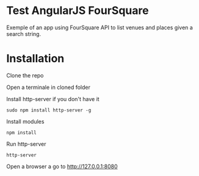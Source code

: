 # Test AngularJS FourSquare

Exemple of an app using FourSquare API to list venues and places given a search string.

# Installation

Clone the repo

Open a terminale in cloned folder

Install http-server if you don't have it 

```sudo npm install http-server -g```

Install modules 

```npm install```

Run http-server

```http-server```

Open a browser a go to http://127.0.0.1:8080

